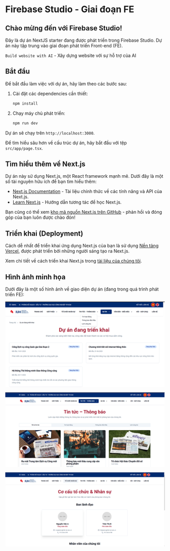 # Firebase Studio - Giai đoạn FE

## Chào mừng đến với Firebase Studio!

Đây là dự án NextJS starter đang được phát triển trong Firebase Studio. Dự án này tập trung vào giai đoạn phát triển Front-end (FE).

`Build website with AI` - Xây dựng website với sự hỗ trợ của AI

## Bắt đầu

Để bắt đầu làm việc với dự án, hãy làm theo các bước sau:

1.  Cài đặt các dependencies cần thiết:

    ```bash
    npm install
    ```

2.  Chạy máy chủ phát triển:

    ```bash
    npm run dev
    ```

Dự án sẽ chạy trên `http://localhost:3000`.

Để tìm hiểu sâu hơn về cấu trúc dự án, hãy bắt đầu với tệp `src/app/page.tsx`.

## Tìm hiểu thêm về Next.js

Dự án này sử dụng Next.js, một React framework mạnh mẽ. Dưới đây là một số tài nguyên hữu ích để bạn tìm hiểu thêm:

-   [Next.js Documentation](https://nextjs.org/docs) - Tài liệu chính thức về các tính năng và API của Next.js.
-   [Learn Next.js](https://nextjs.org/learn) - Hướng dẫn tương tác để học Next.js.

Bạn cũng có thể xem [kho mã nguồn Next.js trên GitHub](https://github.com/vercel/next.js/) - phản hồi và đóng góp của bạn luôn được chào đón!

## Triển khai (Deployment)

Cách dễ nhất để triển khai ứng dụng Next.js của bạn là sử dụng [Nền tảng Vercel](https://vercel.com/new?utm_medium=default-template&filter=next.js&utm_source=create-next-app&utm_campaign=create-next-app-readme), được phát triển bởi những người sáng tạo ra Next.js.

Xem chi tiết về cách triển khai Next.js trong [tài liệu của chúng tôi](https://nextjs.org/docs/deployment).

## Hình ảnh minh họa

Dưới đây là một số hình ảnh về giao diện dự án (đang trong quá trình phát triển FE):

![Giao diện trang chủ](image.png)

![Một phần khác của giao diện](image-1.png)

![Ví dụ về components](image-2.png)